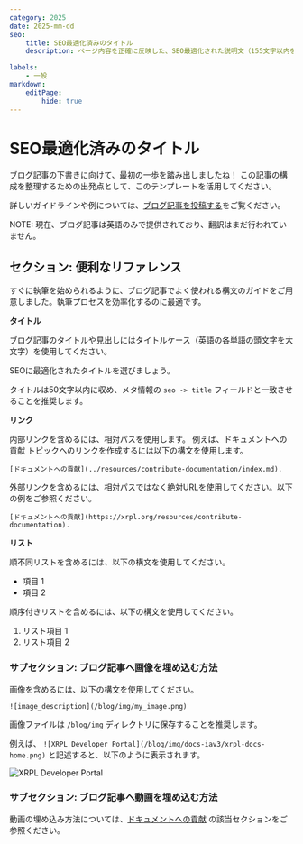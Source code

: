 ```yaml
---
category: 2025
date: 2025-mm-dd
seo:
    title: SEO最適化済みのタイトル
    description: ページ内容を正確に反映した、SEO最適化された説明文（155文字以内を推奨）。

labels:
    - 一般
markdown:
    editPage:
        hide: true
---
```

# SEO最適化済みのタイトル


ブログ記事の下書きに向けて、最初の一歩を踏み出しましたね！ この記事の構成を整理するための出発点として、このテンプレートを活用してください。

<!-- BREAK -->


詳しいガイドラインや例については、[ブログ記事を投稿する](https://xrpl.org/resources/contribute-blog/)をご覧ください。

NOTE: 現在、ブログ記事は英語のみで提供されており、翻訳はまだ行われていません。

## セクション: 便利なリファレンス

すぐに執筆を始められるように、ブログ記事でよく使われる構文のガイドをご用意しました。執筆プロセスを効率化するのに最適です。

**タイトル**

ブログ記事のタイトルや見出しにはタイトルケース（英語の各単語の頭文字を大文字）を使用してください。 

SEOに最適化されたタイトルを選びましょう。 

タイトルは50文字以内に収め、メタ情報の `seo -> title` フィールドと一致させることを推奨します。

**リンク**

内部リンクを含めるには、相対パスを使用します。  例えば、ドキュメントへの貢献 トピックへのリンクを作成するには以下の構文を使用します。

```
[ドキュメントへの貢献](../resources/contribute-documentation/index.md).
```

外部リンクを含めるには、相対パスではなく絶対URLを使用してください。以下の例をご参照ください。

```
[ドキュメントへの貢献](https://xrpl.org/resources/contribute-documentation).
```

**リスト**

順不同リストを含めるには、以下の構文を使用してください。

- 項目 1
- 項目 2

順序付きリストを含めるには、以下の構文を使用してください。

1. リスト項目 1
2. リスト項目 2


### サブセクション: ブログ記事へ画像を埋め込む方法

画像を含めるには、以下の構文を使用してください。

```
![image_description](/blog/img/my_image.png)
```

画像ファイルは `/blog/img` ディレクトリに保存することを推奨します。

例えば、 `![XRPL Developer Portal](/blog/img/docs-iav3/xrpl-docs-home.png)` と記述すると、以下のように表示されます。

![XRPL Developer Portal](/blog/img/docs-iav3/xrpl-docs-home.png)

### サブセクション: ブログ記事へ動画を埋め込む方法

動画の埋め込み方法については、[ドキュメントへの貢献](https://xrpl.org/resources/contribute-documentation#videos) の該当セクションをご参照ください。
